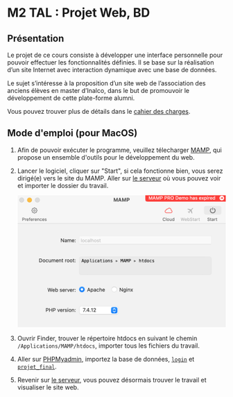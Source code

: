 # M2 TAL : Projet Web, BD

## Présentation

Le projet de ce cours consiste à développer une interface personnelle pour pouvoir effectuer les fonctionnalités définies. Il se base sur la réalisation d’un site Internet avec interaction dynamique avec une base de données.

Le sujet s’intéresse à la proposition d’un site web de l’association des anciens élèves en master d’Inalco, dans le but de promouvoir le développement de cette plate-forme alumni.

Vous pouvez trouver plus de détails dans le [cahier des charges](cahier_Qi_WANG.pdf).

## Mode d'emploi (pour MacOS)

1. Afin de pouvoir exécuter le programme, veuillez télecharger [MAMP](https://www.mamp.info/en/downloads/), qui propose un ensemble d'outils pour le développement du web.

2. Lancer le logiciel, cliquer sur "Start", si cela fonctionne bien, vous serez dirigé(e) vers le site du MAMP. Aller sur [le serveur](http://localhost:8888/) où vous pouvez voir et importer le dossier du travail.

    ![start](img/start.png)

3. Ouvrir Finder, trouver le répertoire htdocs en suivant le chemin `/Applications/MAMP/htdocs`, importer tous les fichiers du travail.

4. Aller sur [PHPMyadmin](http://localhost:8888/phpMyAdmin/?lang=en), importez la base de données, [`login`](login.sql) et [`projet_final`](projet_final.sql).

5. Revenir sur [le serveur](http://localhost:8888/), vous pouvez désormais trouver le travail et visualiser le site web. 